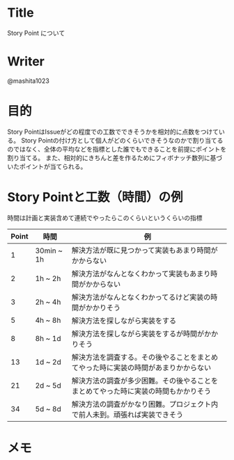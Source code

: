 # Title
Story Point について

# Writer
@mashita1023

# 目的
Story PointはIssueがどの程度での工数でできそうかを相対的に点数をつけている。
Story Pointの付け方として個人がどのくらいできそうなのかで割り当てるのではなく、全体の平均などを指標とした誰でもできることを前提にポイントを割り当てる。
また、相対的にきちんと差を作るためにフィボナッチ数列に基づいたポイントが当てられる。

# Story Pointと工数（時間）の例
時間は計画と実装含めて連続でやったらこのくらいというくらいの指標

| Point | 時間 | 例 |
|---|---|---| 
| 1 | 30min ~ 1h | 解決方法が既に見つかって実装もあまり時間がかからない | 
| 2 | 1h ~ 2h | 解決方法がなんとなくわかって実装もあまり時間がかからない |
| 3 | 2h ~ 4h | 解決方法がなんとなくわかってるけど実装の時間がかかりそう |
| 5 | 4h ~ 8h | 解決方法を探しながら実装をする |
| 8 | 8h ~ 1d | 解決方法を探しながら実装をするが時間がかかりそう |
| 13 | 1d ~ 2d | 解決方法を調査する。その後やることをまとめてやった時に実装の時間があまりかからない |
| 21 | 2d ~ 5d | 解決方法の調査が多少困難。その後やることをまとめてやった時に実装の時間もかかりそう |
| 34 | 5d ~ 8d | 解決方法の調査がかなり困難。プロジェクト内で前人未到。頑張れば実装できそう |

# メモ
